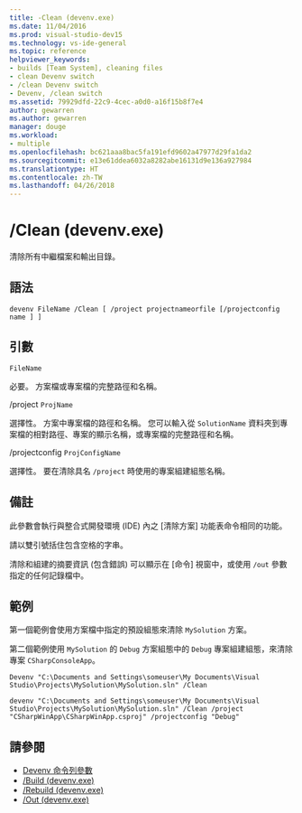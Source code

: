 ```yaml
---
title: -Clean (devenv.exe)
ms.date: 11/04/2016
ms.prod: visual-studio-dev15
ms.technology: vs-ide-general
ms.topic: reference
helpviewer_keywords:
- builds [Team System], cleaning files
- clean Devenv switch
- /clean Devenv switch
- Devenv, /clean switch
ms.assetid: 79929dfd-22c9-4cec-a0d0-a16f15b8f7e4
author: gewarren
ms.author: gewarren
manager: douge
ms.workload:
- multiple
ms.openlocfilehash: bc621aaa8bac5fa191efd9602a47977d29fa1da2
ms.sourcegitcommit: e13e61ddea6032a8282abe16131d9e136a927984
ms.translationtype: HT
ms.contentlocale: zh-TW
ms.lasthandoff: 04/26/2018
---
```

# <a name="clean-devenvexe"></a>/Clean (devenv.exe)
清除所有中繼檔案和輸出目錄。

## <a name="syntax"></a>語法

```
devenv FileName /Clean [ /project projectnameorfile [/projectconfig name ] ]
```

## <a name="arguments"></a>引數
 `FileName`

 必要。 方案檔或專案檔的完整路徑和名稱。

 /project `ProjName`

 選擇性。 方案中專案檔的路徑和名稱。 您可以輸入從 `SolutionName` 資料夾到專案檔的相對路徑、專案的顯示名稱，或專案檔的完整路徑和名稱。

 /projectconfig `ProjConfigName`

 選擇性。 要在清除具名 `/project` 時使用的專案組建組態名稱。

## <a name="remarks"></a>備註
 此參數會執行與整合式開發環境 (IDE) 內之 [清除方案] 功能表命令相同的功能。

 請以雙引號括住包含空格的字串。

 清除和組建的摘要資訊 (包含錯誤) 可以顯示在 [命令] 視窗中，或使用 `/out` 參數指定的任何記錄檔中。

## <a name="example"></a>範例
 第一個範例會使用方案檔中指定的預設組態來清除 `MySolution` 方案。

 第二個範例使用 `MySolution` 的 `Debug` 方案組態中的 `Debug` 專案組建組態，來清除專案 `CSharpConsoleApp`。

```
Devenv "C:\Documents and Settings\someuser\My Documents\Visual Studio\Projects\MySolution\MySolution.sln" /Clean

devenv "C:\Documents and Settings\someuser\My Documents\Visual Studio\Projects\MySolution\MySolution.sln" /Clean /project "CSharpWinApp\CSharpWinApp.csproj" /projectconfig "Debug"
```

## <a name="see-also"></a>請參閱

- [Devenv 命令列參數](../../ide/reference/devenv-command-line-switches.md)
- [/Build (devenv.exe)](../../ide/reference/build-devenv-exe.md)
- [/Rebuild (devenv.exe)](../../ide/reference/rebuild-devenv-exe.md)
- [/Out (devenv.exe)](../../ide/reference/out-devenv-exe.md)